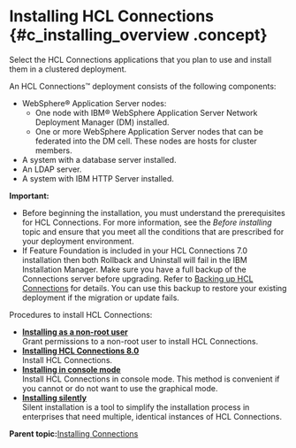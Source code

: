 # Installing HCL Connections {#c_installing_overview .concept}

Select the HCL Connections applications that you plan to use and install them in a clustered deployment.

An HCL Connections™ deployment consists of the following components:

-   WebSphere® Application Server nodes:
    -   One node with IBM® WebSphere Application Server Network Deployment Manager \(DM\) installed.
    -   One or more WebSphere Application Server nodes that can be federated into the DM cell. These nodes are hosts for cluster members.
-   A system with a database server installed.
-   An LDAP server.
-   A system with IBM HTTP Server installed.

**Important:**

-   Before beginning the installation, you must understand the prerequisites for HCL Connections. For more information, see the *Before installing* topic and ensure that you meet all the conditions that are prescribed for your deployment environment.
-   If Feature Foundation is included in your HCL Connections 7.0 installation then both Rollback and Uninstall will fail in the IBM Installation Manager. Make sure you have a full backup of the Connections server before upgrading. Refer to [Backing up HCL Connections](https://help.hcltechsw.com/connections/v7/admin/migrate/t_back-up.html) for details. You can use this backup to restore your existing deployment if the migration or update fails.

Procedures to install HCL Connections:

-   **[Installing as a non-root user](../install/t_non-root_install.md)**  
Grant permissions to a non-root user to install HCL Connections.
-   **[Installing HCL Connections 8.0](../install/t_install_cluster.md)**  
Install HCL Connections.
-   **[Installing in console mode](../install/t_install_console-mode.md)**  
Install HCL Connections in console mode. This method is convenient if you cannot or do not want to use the graphical mode.
-   **[Installing silently](../install/c_install_silent.md)**  
Silent installation is a tool to simplify the installation process in enterprises that need multiple, identical instances of HCL Connections.

**Parent topic:**[Installing Connections](../install/c_installing.md)

